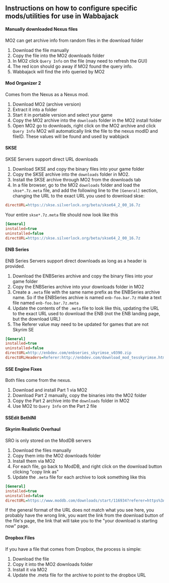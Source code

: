 ## Instructions on how to configure specific mods/utilities for use in Wabbajack

#### Manually downloaded Nexus files
MO2 can get archive info from random files in the download folder

1) Download the file manually
2) Copy the file into the MO2 downloads folder
3) In MO2 click `Query Info` on the file (may need to refresh the GUI)
4) The red icon should go away if MO2 found the query info.
5) Wabbajack will find the info queried by MO2

#### Mod Organizer 2
Comes from the Nexus as a Nexus mod. 

1) Download MO2 (archive version)
2) Extract it into a folder
3) Start it in portable version and select your game
4) Copy the MO2 archive into the `downloads` folder in the MO2 install folder
5) Open MO2 go to downloads, right click on the MO2 archive and click `Query Info` MO2 will
automatically link the file to the nexus modID and fileID. These values will be found and used
by wabbjack

#### SKSE
SKSE Servers support direct URL downloads

1) Download SKSE and copy the binary files into your game folder
2) Copy the SKSE archive into the `downloads` folder in MO2. 
3) Install the SKSE archive through MO2 from the downloads tab
4) In a file browser, go to the MO2 `downloads` folder and load the `skse*.7z.meta` file, and add
the following line to the `[General]` section, changing the URL to the exact URL you used to download skse:

```ini
directURL=https://skse.silverlock.org/beta/skse64_2_00_16.7z
```

Your entire `skse*.7z.meta` file should now look like this

```ini
[General]
installed=true
uninstalled=false
directURL=https://skse.silverlock.org/beta/skse64_2_00_16.7z
```

#### ENB Series
ENB Series Servers support direct downloads as long as a header is provided.

1) Download the ENBSeries archive and copy the binary files into your game folder
2) Copy the ENBSeries archive into your downloads folder in MO2
3) Create a `.meta` file with the same name prefix as the ENBSeries archive name. So if the ENBSeries
archive is named `enb-foo.bar.7z` make a text file named `enb-foo.bar.7z.meta`
4) Update the contents of the `.meta` file to look like this, updating the URL to the exact URL
used to download the ENB (not the ENB landing page, but the download URL)
5) The Referer value may need to be updated for games that are not Skyrim SE

```ini
[General]
installed=true
uninstalled=false
directURL=http://enbdev.com/enbseries_skyrimse_v0390.zip
directURLHeaders=Referer:http://enbdev.com/download_mod_tesskyrimse.html
```

#### SSE Engine Fixes
Both files come from the nexus. 

1) Download and install Part 1 via MO2
2) Download Part 2 manually, copy the binaries into the MO2 folder
3) Copy the Part 2 archive into the `downloads` folder in MO2
4) Use MO2 to `Query Info` on the Part 2 file

#### SSEdit BethINI

#### Skyrim Realistic Overhaul
SRO is only stored on the ModDB servers

1) Download the files manually
2) Copy them into the MO2 downloads folder
3) Install them via MO2
4) For each file, go back to ModDB, and right click on the download button clicking "copy link as"
5) Update the `.meta` file for each archive to look something like this

```ini
[General]
installed=true
uninstalled=false
directURL=https://www.moddb.com/downloads/start/116934?referer=https%3A%2F%2Fwww.moddb.com%2Fmods%2Fskyrim-realistic-overhaul%2Fdownloads
```

If the general format of the URL does not match what you see here, you probably have the wrong link, you want the link from 
the download button of the file's page, the link that will take you to the "your download is starting now" page. 

#### Dropbox Files
If you have a file that comes from Dropbox, the process is simple:

1) Download the file
2) Copy it into the MO2 downloads folder
3) Install it via MO2
4) Update the .meta file for the archive to point to the dropbox URL